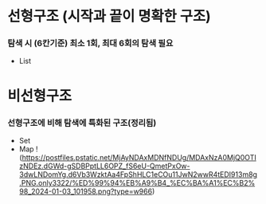 # 선형구조 (시작과 끝이 명확한 구조)
### 탐색 시 (6칸기준) 최소 1회, 최대 6회의 탐색 필요
- List


# 비선형구조
### 선형구조에 비해 탐색에 특화된 구조(정리됨)
- Set
- Map
!(https://postfiles.pstatic.net/MjAyNDAxMDNfNDUg/MDAxNzA0MjQ0OTIzNDEz.dGWd-gSDBPptLL6OPZ_fS6eU-QmetPxOw-3dwLNDomYg.d6Vb3WzktAa4FpShHLC1eCOu11JwN2wwR4tEDI913m8g.PNG.only3322/%ED%99%94%EB%A9%B4_%EC%BA%A1%EC%B2%98_2024-01-03_101958.png?type=w966)
